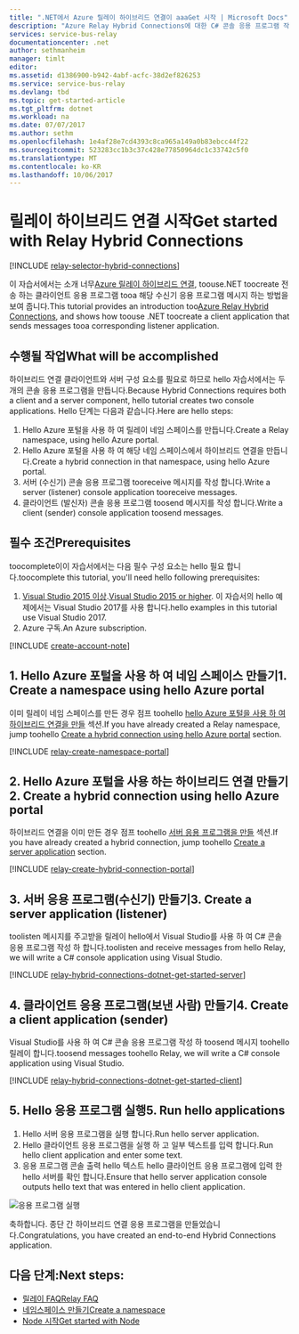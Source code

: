 ```yaml
---
title: ".NET에서 Azure 릴레이 하이브리드 연결이 aaaGet 시작 | Microsoft Docs"
description: "Azure Relay Hybrid Connections에 대한 C# 콘솔 응용 프로그램 작성"
services: service-bus-relay
documentationcenter: .net
author: sethmanheim
manager: timlt
editor: 
ms.assetid: d1386900-b942-4abf-acfc-38d2ef826253
ms.service: service-bus-relay
ms.devlang: tbd
ms.topic: get-started-article
ms.tgt_pltfrm: dotnet
ms.workload: na
ms.date: 07/07/2017
ms.author: sethm
ms.openlocfilehash: 1e4af28e7cd4393c8ca965a149a0b83ebcc44f22
ms.sourcegitcommit: 523283cc1b3c37c428e77850964dc1c33742c5f0
ms.translationtype: MT
ms.contentlocale: ko-KR
ms.lasthandoff: 10/06/2017
---
```

# <a name="get-started-with-relay-hybrid-connections"></a><span data-ttu-id="e5bab-103">릴레이 하이브리드 연결 시작</span><span class="sxs-lookup"><span data-stu-id="e5bab-103">Get started with Relay Hybrid Connections</span></span>
[!INCLUDE [relay-selector-hybrid-connections](../../includes/relay-selector-hybrid-connections.md)]

<span data-ttu-id="e5bab-104">이 자습서에서는 소개 너무[Azure 릴레이 하이브리드 연결](relay-what-is-it.md#hybrid-connections), toouse.NET toocreate 전송 하는 클라이언트 응용 프로그램 tooa 해당 수신기 응용 프로그램 메시지 하는 방법을 보여 줍니다.</span><span class="sxs-lookup"><span data-stu-id="e5bab-104">This tutorial provides an introduction too[Azure Relay Hybrid Connections](relay-what-is-it.md#hybrid-connections), and shows how toouse .NET toocreate a client application that sends messages tooa corresponding listener application.</span></span> 

## <a name="what-will-be-accomplished"></a><span data-ttu-id="e5bab-105">수행될 작업</span><span class="sxs-lookup"><span data-stu-id="e5bab-105">What will be accomplished</span></span>
<span data-ttu-id="e5bab-106">하이브리드 연결 클라이언트와 서버 구성 요소를 필요로 하므로 hello 자습서에서는 두 개의 콘솔 응용 프로그램을 만듭니다.</span><span class="sxs-lookup"><span data-stu-id="e5bab-106">Because Hybrid Connections requires both a client and a server component, hello tutorial creates two console applications.</span></span> <span data-ttu-id="e5bab-107">Hello 단계는 다음과 같습니다.</span><span class="sxs-lookup"><span data-stu-id="e5bab-107">Here are hello steps:</span></span>

1. <span data-ttu-id="e5bab-108">Hello Azure 포털을 사용 하 여 릴레이 네임 스페이스를 만듭니다.</span><span class="sxs-lookup"><span data-stu-id="e5bab-108">Create a Relay namespace, using hello Azure portal.</span></span>
2. <span data-ttu-id="e5bab-109">Hello Azure 포털을 사용 하 여 해당 네임 스페이스에서 하이브리드 연결을 만듭니다.</span><span class="sxs-lookup"><span data-stu-id="e5bab-109">Create a hybrid connection in that namespace, using hello Azure portal.</span></span>
3. <span data-ttu-id="e5bab-110">서버 (수신기) 콘솔 응용 프로그램 tooreceive 메시지를 작성 합니다.</span><span class="sxs-lookup"><span data-stu-id="e5bab-110">Write a server (listener) console application tooreceive messages.</span></span>
4. <span data-ttu-id="e5bab-111">클라이언트 (발신자) 콘솔 응용 프로그램 toosend 메시지를 작성 합니다.</span><span class="sxs-lookup"><span data-stu-id="e5bab-111">Write a client (sender) console application toosend messages.</span></span>

## <a name="prerequisites"></a><span data-ttu-id="e5bab-112">필수 조건</span><span class="sxs-lookup"><span data-stu-id="e5bab-112">Prerequisites</span></span>

<span data-ttu-id="e5bab-113">toocomplete이이 자습서에서는 다음 필수 구성 요소는 hello 필요 합니다.</span><span class="sxs-lookup"><span data-stu-id="e5bab-113">toocomplete this tutorial, you'll need hello following prerequisites:</span></span>

1. <span data-ttu-id="e5bab-114">[Visual Studio 2015 이상](http://www.visualstudio.com).</span><span class="sxs-lookup"><span data-stu-id="e5bab-114">[Visual Studio 2015 or higher](http://www.visualstudio.com).</span></span> <span data-ttu-id="e5bab-115">이 자습서의 hello 예제에서는 Visual Studio 2017를 사용 합니다.</span><span class="sxs-lookup"><span data-stu-id="e5bab-115">hello examples in this tutorial use Visual Studio 2017.</span></span>
2. <span data-ttu-id="e5bab-116">Azure 구독.</span><span class="sxs-lookup"><span data-stu-id="e5bab-116">An Azure subscription.</span></span>

[!INCLUDE [create-account-note](../../includes/create-account-note.md)]

## <a name="1-create-a-namespace-using-hello-azure-portal"></a><span data-ttu-id="e5bab-117">1. Hello Azure 포털을 사용 하 여 네임 스페이스 만들기</span><span class="sxs-lookup"><span data-stu-id="e5bab-117">1. Create a namespace using hello Azure portal</span></span>
<span data-ttu-id="e5bab-118">이미 릴레이 네임 스페이스를 만든 경우 점프 toohello [hello Azure 포털을 사용 하 여 하이브리드 연결을 만들](#2-create-a-hybrid-connection-using-the-azure-portal) 섹션.</span><span class="sxs-lookup"><span data-stu-id="e5bab-118">If you have already created a Relay namespace, jump toohello [Create a hybrid connection using hello Azure portal](#2-create-a-hybrid-connection-using-the-azure-portal) section.</span></span>

[!INCLUDE [relay-create-namespace-portal](../../includes/relay-create-namespace-portal.md)]

## <a name="2-create-a-hybrid-connection-using-hello-azure-portal"></a><span data-ttu-id="e5bab-119">2. Hello Azure 포털을 사용 하는 하이브리드 연결 만들기</span><span class="sxs-lookup"><span data-stu-id="e5bab-119">2. Create a hybrid connection using hello Azure portal</span></span>
<span data-ttu-id="e5bab-120">하이브리드 연결을 이미 만든 경우 점프 toohello [서버 응용 프로그램을 만들](#3-create-a-server-application-listener) 섹션.</span><span class="sxs-lookup"><span data-stu-id="e5bab-120">If you have already created a hybrid connection, jump toohello [Create a server application](#3-create-a-server-application-listener) section.</span></span>

[!INCLUDE [relay-create-hybrid-connection-portal](../../includes/relay-create-hybrid-connection-portal.md)]

## <a name="3-create-a-server-application-listener"></a><span data-ttu-id="e5bab-121">3. 서버 응용 프로그램(수신기) 만들기</span><span class="sxs-lookup"><span data-stu-id="e5bab-121">3. Create a server application (listener)</span></span>
<span data-ttu-id="e5bab-122">toolisten 메시지를 주고받을 릴레이 hello에서 Visual Studio를 사용 하 여 C# 콘솔 응용 프로그램 작성 하 합니다.</span><span class="sxs-lookup"><span data-stu-id="e5bab-122">toolisten and receive messages from hello Relay, we will write a C# console application using Visual Studio.</span></span>

[!INCLUDE [relay-hybrid-connections-dotnet-get-started-server](../../includes/relay-hybrid-connections-dotnet-get-started-server.md)]

## <a name="4-create-a-client-application-sender"></a><span data-ttu-id="e5bab-123">4. 클라이언트 응용 프로그램(보낸 사람) 만들기</span><span class="sxs-lookup"><span data-stu-id="e5bab-123">4. Create a client application (sender)</span></span>
<span data-ttu-id="e5bab-124">Visual Studio를 사용 하 여 C# 콘솔 응용 프로그램 작성 하 toosend 메시지 toohello 릴레이 합니다.</span><span class="sxs-lookup"><span data-stu-id="e5bab-124">toosend messages toohello Relay, we will write a C# console application using Visual Studio.</span></span>

[!INCLUDE [relay-hybrid-connections-dotnet-get-started-client](../../includes/relay-hybrid-connections-dotnet-get-started-client.md)]

## <a name="5-run-hello-applications"></a><span data-ttu-id="e5bab-125">5. Hello 응용 프로그램 실행</span><span class="sxs-lookup"><span data-stu-id="e5bab-125">5. Run hello applications</span></span>
1. <span data-ttu-id="e5bab-126">Hello 서버 응용 프로그램을 실행 합니다.</span><span class="sxs-lookup"><span data-stu-id="e5bab-126">Run hello server application.</span></span>
2. <span data-ttu-id="e5bab-127">Hello 클라이언트 응용 프로그램을 실행 하 고 일부 텍스트를 입력 합니다.</span><span class="sxs-lookup"><span data-stu-id="e5bab-127">Run hello client application and enter some text.</span></span>
3. <span data-ttu-id="e5bab-128">응용 프로그램 콘솔 출력 hello 텍스트 hello 클라이언트 응용 프로그램에 입력 한 hello 서버를 확인 합니다.</span><span class="sxs-lookup"><span data-stu-id="e5bab-128">Ensure that hello server application console outputs hello text that was entered in hello client application.</span></span>

![응용 프로그램 실행](./media/relay-hybrid-connections-dotnet-get-started/running-applications.png)

<span data-ttu-id="e5bab-130">축하합니다. 종단 간 하이브리드 연결 응용 프로그램을 만들었습니다.</span><span class="sxs-lookup"><span data-stu-id="e5bab-130">Congratulations, you have created an end-to-end Hybrid Connections application.</span></span>

## <a name="next-steps"></a><span data-ttu-id="e5bab-131">다음 단계:</span><span class="sxs-lookup"><span data-stu-id="e5bab-131">Next steps:</span></span>
* [<span data-ttu-id="e5bab-132">릴레이 FAQ</span><span class="sxs-lookup"><span data-stu-id="e5bab-132">Relay FAQ</span></span>](relay-faq.md)
* [<span data-ttu-id="e5bab-133">네임스페이스 만들기</span><span class="sxs-lookup"><span data-stu-id="e5bab-133">Create a namespace</span></span>](relay-create-namespace-portal.md)
* [<span data-ttu-id="e5bab-134">Node 시작</span><span class="sxs-lookup"><span data-stu-id="e5bab-134">Get started with Node</span></span>](relay-hybrid-connections-node-get-started.md)

